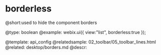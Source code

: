 borderless
=============


@short:used to hide the component borders
	

@type: boolean
@example:
webix.ui({
	view:"list",
	borderless:true
});

@template:	api_config
@relatedsample:
	02_toolbar/05_toolbar_lines.html
@related:
	desktop/borders.md
@descr:


